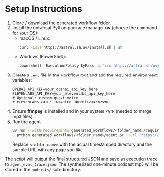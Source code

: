 # Setup Instructions

1. Clone / download the generated workflow folder.
2. Install the universal Python package manager **uv** (choose the command for your OS):
   * macOS / Linux:
     ```bash
     curl -LsSf https://astral.sh/uv/install.sh | sh
     ```
   * Windows (PowerShell):
     ```powershell
     powershell -ExecutionPolicy ByPass -c "irm https://astral.sh/uv/install.ps1 | iex"
     ```
3. Create a `.env` file in the workflow root and add the required environment variables:
   ```env
   OPENAI_API_KEY=your_openai_api_key_here
   ELEVENLABS_API_KEY=your_elevenlabs_api_key_here
   # Optional: custom guest voice
   # ELEVENLABS_VOICE_ID=voice-abcdef1234567890
   ```
4. Ensure **ffmpeg** is installed and in your system `PATH` (needed to merge mp3 files).
5. Run the agent:
   ```bash
   uv run --with-requirements generated_workflows/<folder_name>/requirements.txt --python 3.13 \
     python generated_workflows/<folder_name>/agent.py --url "https://example.com/article"
   ```
   Replace `<folder_name>` with the actual timestamped directory and the sample URL with any page you like.

The script will output the final structured JSON and save an execution trace to `agent_eval_trace.json`. The synthesized one-minute podcast mp3 will be stored in the `podcasts/` sub-directory.
